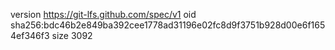 version https://git-lfs.github.com/spec/v1
oid sha256:bdc46b2e849ba392cee1778ad31196e02fc8d9f3751b928d00e6f1654ef346f3
size 3092
